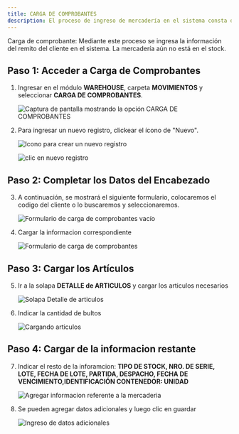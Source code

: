 ```yaml
---
title: CARGA DE COMPROBANTES
description: El proceso de ingreso de mercadería en el sistema consta de 3 pasos
---
```




Carga de comprobante: Mediante este proceso se ingresa la información del remito del cliente en el sistema. La mercadería aún no está en el stock.

## Paso 1: Acceder a Carga de Comprobantes

1.  Ingresar en el módulo **WAREHOUSE**, carpeta **MOVIMIENTOS** y seleccionar **CARGA DE COMPROBANTES**.

    ![Captura de pantalla mostrando la opción CARGA DE COMPROBANTES](image-8.png)

2.  Para ingresar un nuevo registro, clickear el ícono de "Nuevo".

    ![Icono para crear un nuevo registro](image-10.png)

    ![clic en nuevo registro](image-9.png)

## Paso 2: Completar los Datos del Encabezado

3.  A continuación, se mostrará el siguiente formulario, colocaremos el codigo del cliente o lo buscaremos y seleccionaremos.

    ![Formulario de carga de comprobantes vacío](image-11.png)

4.  Cargar la informacion correspondiente

    ![Formulario de carga de comprobantes](image-12.png)

## Paso 3: Cargar los Artículos

5.  Ir a la solapa **DETALLE de ARTICULOS** y cargar los articulos necesarios

    ![Solapa Detalle de articulos](image-16.png)

6. Indicar la cantidad de bultos

    ![Cargando articulos](image-15.png)

## Paso 4: Cargar de la informacion restante

7. Indicar el resto de la inforamcion:  **TIPO DE STOCK,
NRO. DE SERIE, LOTE, FECHA DE LOTE, PARTIDA, DESPACHO,
FECHA DE VENCIMIENTO,IDENTIFICACIÓN CONTENEDOR:
UNIDAD**


    ![Agregar informacion referente a la mercaderia](image-1.png)

8. Se pueden agregar datos adicionales y luego clic en guardar

    ![Ingreso de datos adicionales](image-2.png)

